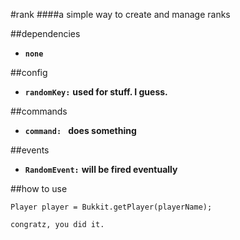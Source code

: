 #rank
####a simple way to create and manage ranks

##dependencies

* **`none`**

##config
* **`randomKey:`** **used for stuff. I guess.**

##commands
* **`command: `** **does something**

##events
* **`RandomEvent:`** **will be fired eventually**

##how to use
```
Player player = Bukkit.getPlayer(playerName);

congratz, you did it.
```
